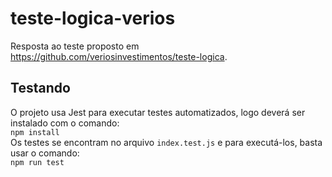 # teste-logica-verios
Resposta ao teste proposto em https://github.com/veriosinvestimentos/teste-logica.

## Testando
O projeto usa Jest para executar testes automatizados, logo deverá ser instalado com o comando:  
`npm install`  
Os testes se encontram no arquivo `index.test.js` e para executá-los, basta usar o comando:  
`npm run test`
